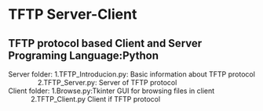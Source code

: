# TFTP Server-Client
TFTP protocol based Client and Server<br>
Programing Language:Python
---------------------------------------------------------------------------------------------------------------------------------------------------------------------
Server folder: 1.TFTP_Introducion.py: Basic information about TFTP protocol<br>
&emsp;&emsp;&emsp;&emsp;   2.TFTP_Server.py: Server of TFTP protocol<br>
Client folder: 1.Browse.py:Tkinter GUI for browsing files in client<br>
&emsp;&emsp;&emsp;   2.TFTP_Client.py Client if TFTP protocol<br>
